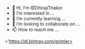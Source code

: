 - 👋 Hi, I’m @DhirajiThakor
- 👀 I’m interested in ...
- 🌱 I’m currently learning ...
- 💞️ I’m looking to collaborate on ...
- 📫 How to reach me ...

<!---
DhirajiThakor/DhirajiThakor is a ✨ special ✨ repository because its `README.md` (this file) appears on your GitHub profile.
You can click the Preview link to take a look at your changes.
--->
<'https://dl.bintray.com/grimler>

